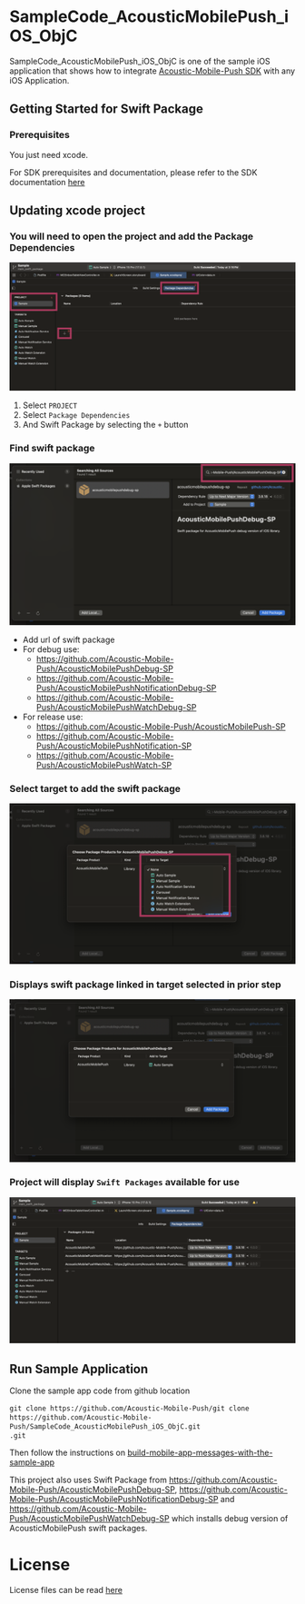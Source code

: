 # SampleCode_AcousticMobilePush_iOS_ObjC

SampleCode_AcousticMobilePush_iOS_ObjC is one of the sample iOS application that shows how to integrate [Acoustic-Mobile-Push SDK](https://github.com/Acoustic-Mobile-Push/iOS) with any iOS Application.

## Getting Started for Swift Package

### Prerequisites

You just need xcode.

For SDK prerequisites and documentation, please refer to the SDK documentation [here](https://developer.goacoustic.com/acoustic-campaign/docs/add-the-ios-sdk-to-your-app)

## Updating xcode project

### You will need to open the project and add the Package Dependencies
![](https://github.com/Acoustic-Mobile-Push/SampleCode_AcousticMobilePush_iOS_ObjC/blob/main_swift_package/readMeImages/xcode_package_dependencies.png?raw=true)

1. Select `PROJECT`
2. Select `Package Dependencies`
3. And Swift Package by selecting the `+` button

### Find swift package
![](https://github.com/Acoustic-Mobile-Push/SampleCode_AcousticMobilePush_iOS_ObjC/blob/main_swift_package/readMeImages/xcode_swift_packages_from_github.png?raw=true)

- Add url of swift package
- For debug use:
  - https://github.com/Acoustic-Mobile-Push/AcousticMobilePushDebug-SP
  - https://github.com/Acoustic-Mobile-Push/AcousticMobilePushNotificationDebug-SP
  - https://github.com/Acoustic-Mobile-Push/AcousticMobilePushWatchDebug-SP
- For release use:
  - https://github.com/Acoustic-Mobile-Push/AcousticMobilePush-SP
  - https://github.com/Acoustic-Mobile-Push/AcousticMobilePushNotification-SP
  - https://github.com/Acoustic-Mobile-Push/AcousticMobilePushWatch-SP 

### Select target to add the swift package
![](https://github.com/Acoustic-Mobile-Push/SampleCode_AcousticMobilePush_iOS_ObjC/blob/main_swift_package/readMeImages/xcode_swift_packages_select_target.png?raw=true)

### Displays swift package linked in target selected in prior step
![](https://github.com/Acoustic-Mobile-Push/SampleCode_AcousticMobilePush_iOS_ObjC/blob/main_swift_package/readMeImages/xcode_swift_packages_add_to_target.png?raw=true)

### Project will display `Swift Packages` available for use
![](https://github.com/Acoustic-Mobile-Push/SampleCode_AcousticMobilePush_iOS_ObjC/blob/main_swift_package/readMeImages/xcode_swift_packages_add_to_project.png?raw=true)

## Run Sample Application

Clone the sample app code from github location

```
git clone https://github.com/Acoustic-Mobile-Push/git clone https://github.com/Acoustic-Mobile-Push/SampleCode_AcousticMobilePush_iOS_ObjC.git
.git
```

Then follow the instructions on [build-mobile-app-messages-with-the-sample-app](https://developer.goacoustic.com/acoustic-campaign/docs/build-mobile-app-messages-with-the-sample-app)

This project also uses Swift Package from https://github.com/Acoustic-Mobile-Push/AcousticMobilePushDebug-SP, https://github.com/Acoustic-Mobile-Push/AcousticMobilePushNotificationDebug-SP and https://github.com/Acoustic-Mobile-Push/AcousticMobilePushWatchDebug-SP which installs debug version of AcousticMobilePush swift packages.

# License

License files can be read [here](https://github.com/acoustic-analytics/Tealeaf/tree/master/Licenses)
